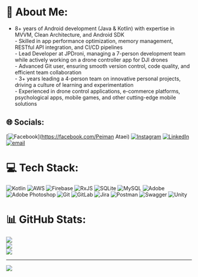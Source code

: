 # 💫 About Me:
- 8+ years of Android development (Java & Kotlin) with expertise in MVVM, Clean Architecture, and Android SDK<br>- Skilled in app performance optimization, memory management, RESTful API integration, and CI/CD pipelines<br>- Lead Developer at JPDroni, managing a 7-person development team while actively working on a drone controller app for DJI drones<br>- Advanced Git user, ensuring smooth version control, code quality, and efficient team collaboration<br>- 3+ years leading a 4-person team on innovative personal projects, driving a culture of learning and experimentation<br>- Experienced in drone control applications, e-commerce platforms, psychological apps, mobile games, and other cutting-edge mobile solutions


## 🌐 Socials:
[![Facebook](https://img.shields.io/badge/Facebook-%231877F2.svg?logo=Facebook&logoColor=white)](https://facebook.com/Peiman Ataei) [![Instagram](https://img.shields.io/badge/Instagram-%23E4405F.svg?logo=Instagram&logoColor=white)](https://instagram.com/peiman.ataei) [![LinkedIn](https://img.shields.io/badge/LinkedIn-%230077B5.svg?logo=linkedin&logoColor=white)](https://linkedin.com/in/peiman-a-4120a5199) [![email](https://img.shields.io/badge/Email-D14836?logo=gmail&logoColor=white)](mailto:ataei.peiman@gmail.com) 

# 💻 Tech Stack:
![Kotlin](https://img.shields.io/badge/kotlin-%237F52FF.svg?style=for-the-badge&logo=kotlin&logoColor=white) ![AWS](https://img.shields.io/badge/AWS-%23FF9900.svg?style=for-the-badge&logo=amazon-aws&logoColor=white) ![Firebase](https://img.shields.io/badge/firebase-%23039BE5.svg?style=for-the-badge&logo=firebase) ![RxJS](https://img.shields.io/badge/rxjs-%23B7178C.svg?style=for-the-badge&logo=reactivex&logoColor=white) ![SQLite](https://img.shields.io/badge/sqlite-%2307405e.svg?style=for-the-badge&logo=sqlite&logoColor=white) ![MySQL](https://img.shields.io/badge/mysql-4479A1.svg?style=for-the-badge&logo=mysql&logoColor=white) ![Adobe](https://img.shields.io/badge/adobe-%23FF0000.svg?style=for-the-badge&logo=adobe&logoColor=white) ![Adobe Photoshop](https://img.shields.io/badge/adobe%20photoshop-%2331A8FF.svg?style=for-the-badge&logo=adobe%20photoshop&logoColor=white) ![Git](https://img.shields.io/badge/git-%23F05033.svg?style=for-the-badge&logo=git&logoColor=white) ![GitLab](https://img.shields.io/badge/gitlab-%23181717.svg?style=for-the-badge&logo=gitlab&logoColor=white) ![Jira](https://img.shields.io/badge/jira-%230A0FFF.svg?style=for-the-badge&logo=jira&logoColor=white) ![Postman](https://img.shields.io/badge/Postman-FF6C37?style=for-the-badge&logo=postman&logoColor=white) ![Swagger](https://img.shields.io/badge/-Swagger-%23Clojure?style=for-the-badge&logo=swagger&logoColor=white) ![Unity](https://img.shields.io/badge/unity-%23000000.svg?style=for-the-badge&logo=unity&logoColor=white)
# 📊 GitHub Stats:
![](https://github-readme-stats.vercel.app/api?username=PeimanAtaei&theme=default&hide_border=false&include_all_commits=true&count_private=true)<br/>
![](https://github-readme-streak-stats.herokuapp.com/?user=PeimanAtaei&theme=default&hide_border=false)<br/>
![](https://github-readme-stats.vercel.app/api/top-langs/?username=PeimanAtaei&theme=default&hide_border=false&include_all_commits=true&count_private=true&layout=compact)

---
[![](https://visitcount.itsvg.in/api?id=PeimanAtaei&icon=0&color=0)](https://visitcount.itsvg.in)

<!-- Proudly created with GPRM ( https://gprm.itsvg.in ) -->
